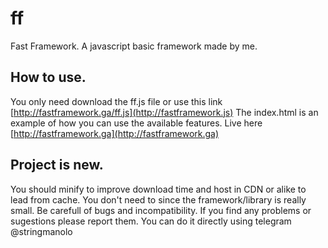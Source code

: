# ff
Fast Framework. A javascript basic framework made by me.

## How to use.
You only need download the ff.js file or use this link [http://fastframework.ga/ff.js](http://fastframework.js)
The index.html is an example of how you can use the available features.
Live here [http://fastframework.ga](http://fastframework.ga)

## Project is new.
You should minify to improve download time and host in CDN or alike to lead from cache. 
You don't need to since the framework/library is really small. Be carefull of bugs and incompatibility. If you find any problems or sugestions please report them. You can do it directly using telegram @stringmanolo
